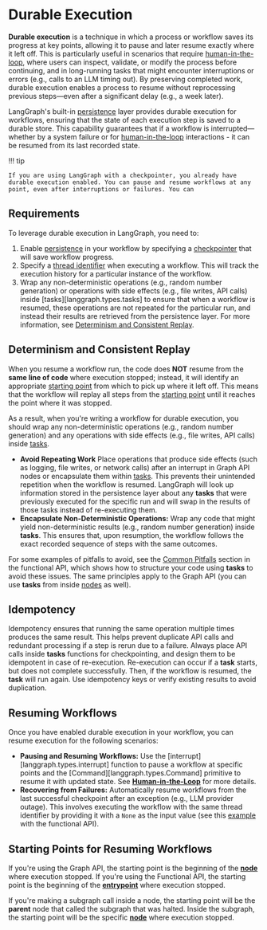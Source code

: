 # Durable Execution

**Durable execution** is a technique in which a process or workflow saves its progress at key points, allowing it to pause and later resume exactly where it left off. This is particularly useful in scenarios that require [human-in-the-loop](./human_in_the_loop.md), where users can inspect, validate, or modify the process before continuing, and in long-running tasks that might encounter interruptions or errors (e.g., calls to an LLM timing out). By preserving completed work, durable execution enables a process to resume without reprocessing previous steps—even after a significant delay (e.g., a week later). 

LangGraph's built-in [persistence](./persistence.md) layer provides durable execution for workflows, ensuring that the state of each execution step is saved to a durable store. This capability guarantees that if a workflow is interrupted—whether by a system failure or for [human-in-the-loop](./human_in_the_loop.md) interactions - it can be resumed from its last recorded state.

!!! tip

    If you are using LangGraph with a checkpointer, you already have durable execution enabled. You can pause and resume workflows at any point, even after interruptions or failures. You can 

## Requirements

To leverage durable execution in LangGraph, you need to:

1. Enable [persistence](./persistence.md) in your workflow by specifying a [checkpointer](./persistence.md#checkpointer-libraries) that will save workflow progress.
2. Specify a [thread identifier](./persistence.md#threads) when executing a workflow. This will track the execution history for a particular instance of the workflow.
3. Wrap any non-deterministic operations (e.g., random number generation) or operations with side effects (e.g., file writes, API calls) inside [tasks][langgraph.types.tasks] to ensure that when a workflow is resumed, these operations are not repeated for the particular run, and instead their results are retrieved from the persistence layer. For more information, see [Determinism and Consistent Replay](#determinism-and-consistent-replay).

## Determinism and Consistent Replay

When you resume a workflow run, the code does **NOT** resume from the **same line of code** where execution stopped; instead, it will identify an appropriate [starting point](#starting-points-for-resuming-workflows-advanced) from which to pick up where it left off. This means that the workflow will replay all steps from the [starting point](#starting-points-for-resuming-workflows-advanced) until it reaches the point where it was stopped.

As a result, when you're writing a workflow for durable execution, you should wrap any non-deterministic operations (e.g., random number generation) and any operations with side effects (e.g., file writes, API calls) inside [tasks](./functional_api.md#task).

- **Avoid Repeating Work**  Place operations that produce side effects (such as logging, file writes, or network calls) after an interrupt in Graph API nodes or encapsulate them within [tasks](./functional_api.md#task). This prevents their unintended repetition when the workflow is resumed. LangGraph will look up information stored in the persistence layer about any **tasks** that were previously executed for the specific run and will swap in the results of those tasks instead of re-executing them.
- **Encapsulate Non-Deterministic Operations:**  Wrap any code that might yield non-deterministic results (e.g., random number generation) inside **tasks**. This ensures that, upon resumption, the workflow follows the exact recorded sequence of steps with the same outcomes.

For some examples of pitfalls to avoid, see the [Common Pitfalls](./functional_api.md#common-pitfalls) section in the functional API, which shows
how to structure your code using **tasks** to avoid these issues. The same principles apply to the Graph API (you can use **tasks** from inside [nodes](./low_level.md#nodes) as well).

## Idempotency

Idempotency ensures that running the same operation multiple times produces the same result. This helps prevent duplicate API calls and redundant processing if a step is rerun due to a failure. Always place API calls inside **tasks** functions for checkpointing, and design them to be idempotent in case of re-execution. Re-execution can occur if a **task** starts, but does not complete successfully. Then, if the workflow is resumed, the **task** will run again. Use idempotency keys or verify existing results to avoid duplication.

## Resuming Workflows

Once you have enabled durable execution in your workflow, you can resume execution for the following scenarios:

- **Pausing and Resuming Workflows:** Use the [interrupt][langgraph.types.interrupt] function to pause a workflow at specific points and the [Command][langgraph.types.Command] primitive to resume it with updated state. See [**Human-in-the-Loop**](./human_in_the_loop.md) for more details.
- **Recovering from Failures:** Automatically resume workflows from the last successful checkpoint after an exception (e.g., LLM provider outage). This involves executing the workflow with the same thread identifier by providing it with a `None` as the input value (see this [example](./functional_api.md#resuming-after-an-error) with the functional API).

## Starting Points for Resuming Workflows

If you're using the Graph API, the starting point is the beginning of the [**node**](./low_level.md#nodes) where execution stopped. If you're using the Functional API, the starting point is the beginning of the [**entrypoint**](./function_api.md#entrypoints) where execution stopped.

If you're making a subgraph call inside a node, the starting point will be the **parent** node that called the subgraph that was halted.
Inside the subgraph, the starting point will be the specific [**node**](./low_level.md#nodes) where execution stopped.

